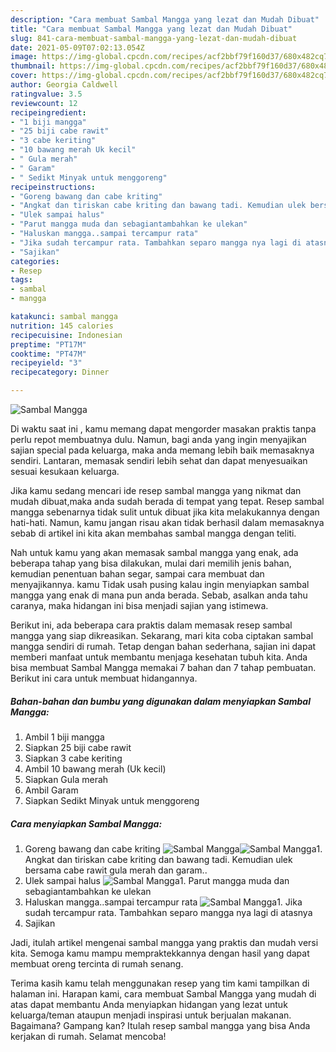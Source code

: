 ```yaml
---
description: "Cara membuat Sambal Mangga yang lezat dan Mudah Dibuat"
title: "Cara membuat Sambal Mangga yang lezat dan Mudah Dibuat"
slug: 841-cara-membuat-sambal-mangga-yang-lezat-dan-mudah-dibuat
date: 2021-05-09T07:02:13.054Z
image: https://img-global.cpcdn.com/recipes/acf2bbf79f160d37/680x482cq70/sambal-mangga-foto-resep-utama.jpg
thumbnail: https://img-global.cpcdn.com/recipes/acf2bbf79f160d37/680x482cq70/sambal-mangga-foto-resep-utama.jpg
cover: https://img-global.cpcdn.com/recipes/acf2bbf79f160d37/680x482cq70/sambal-mangga-foto-resep-utama.jpg
author: Georgia Caldwell
ratingvalue: 3.5
reviewcount: 12
recipeingredient:
- "1 biji mangga"
- "25 biji cabe rawit"
- "3 cabe keriting"
- "10 bawang merah Uk kecil"
- " Gula merah"
- " Garam"
- " Sedikt Minyak untuk menggoreng"
recipeinstructions:
- "Goreng bawang dan cabe kriting"
- "Angkat dan tiriskan cabe kriting dan bawang tadi. Kemudian ulek bersama cabe rawit gula merah dan garam.."
- "Ulek sampai halus"
- "Parut mangga muda dan sebagiantambahkan ke ulekan"
- "Haluskan mangga..sampai tercampur rata"
- "Jika sudah tercampur rata. Tambahkan separo mangga nya lagi di atasnya"
- "Sajikan"
categories:
- Resep
tags:
- sambal
- mangga

katakunci: sambal mangga 
nutrition: 145 calories
recipecuisine: Indonesian
preptime: "PT17M"
cooktime: "PT47M"
recipeyield: "3"
recipecategory: Dinner

---
```



![Sambal Mangga](https://img-global.cpcdn.com/recipes/acf2bbf79f160d37/680x482cq70/sambal-mangga-foto-resep-utama.jpg)

Di waktu  saat ini , kamu memang dapat mengorder masakan praktis tanpa perlu repot membuatnya dulu. Namun, bagi anda yang ingin menyajikan sajian special pada keluarga, maka anda memang lebih baik memasaknya sendiri. Lantaran, memasak sendiri lebih sehat dan dapat menyesuaikan sesuai kesukaan keluarga.

Jika kamu sedang mencari ide resep sambal mangga yang nikmat dan mudah dibuat,maka anda sudah berada di tempat yang tepat. Resep sambal mangga  sebenarnya tidak sulit untuk dibuat jika kita melakukannya dengan hati-hati. Namun, kamu jangan risau akan tidak berhasil dalam memasaknya 
sebab di artikel ini kita akan membahas sambal mangga dengan teliti.  



Nah untuk kamu yang akan memasak sambal mangga yang enak, ada beberapa tahap yang bisa dilakukan, mulai dari memilih jenis bahan, kemudian penentuan bahan segar, sampai cara membuat dan menyajikannya. kamu Tidak usah pusing kalau ingin menyiapkan sambal mangga yang enak di mana pun anda berada. Sebab, asalkan anda  tahu caranya, maka hidangan ini bisa menjadi sajian yang istimewa.

Berikut ini, ada beberapa cara praktis  dalam memasak resep sambal mangga yang siap dikreasikan. Sekarang, mari kita coba ciptakan sambal mangga sendiri di rumah. Tetap dengan bahan sederhana, sajian ini dapat memberi manfaat untuk membantu menjaga kesehatan tubuh kita. Anda bisa membuat Sambal Mangga memakai 7 bahan dan 7 tahap pembuatan. Berikut ini cara untuk membuat hidangannya.

<!--inarticleads1-->

##### Bahan-bahan dan bumbu yang digunakan dalam menyiapkan Sambal Mangga:

1. Ambil 1 biji mangga
1. Siapkan 25 biji cabe rawit
1. Siapkan 3 cabe keriting
1. Ambil 10 bawang merah (Uk kecil)
1. Siapkan  Gula merah
1. Ambil  Garam
1. Siapkan  Sedikt Minyak untuk menggoreng




<!--inarticleads2-->

##### Cara menyiapkan Sambal Mangga:

1. Goreng bawang dan cabe kriting
<img src="https://img-global.cpcdn.com/steps/da9fc5998a7ff4d2/160x128cq70/sambal-mangga-langkah-memasak-1-foto.jpg" alt="Sambal Mangga"><img src="https://img-global.cpcdn.com/steps/bceb1182ac606407/160x128cq70/sambal-mangga-langkah-memasak-1-foto.jpg" alt="Sambal Mangga">1. Angkat dan tiriskan cabe kriting dan bawang tadi. Kemudian ulek bersama cabe rawit gula merah dan garam..
1. Ulek sampai halus
<img src="//assets-global.cpcdn.com/assets/icons/button_play-2c75c40dde080a61004c1f40b05d8f140eaff45d7e9e6481dc71c63d2e7c4909.png" alt="Sambal Mangga">1. Parut mangga muda dan sebagiantambahkan ke ulekan
1. Haluskan mangga..sampai tercampur rata
<img src="//assets-global.cpcdn.com/assets/icons/button_play-2c75c40dde080a61004c1f40b05d8f140eaff45d7e9e6481dc71c63d2e7c4909.png" alt="Sambal Mangga">1. Jika sudah tercampur rata. Tambahkan separo mangga nya lagi di atasnya
1. Sajikan




Jadi, itulah artikel mengenai  sambal mangga  yang praktis dan mudah versi kita. Semoga kamu mampu mempraktekkannya dengan hasil yang dapat membuat oreng tercinta di rumah senang. 

Terima kasih kamu telah menggunakan resep yang tim kami tampilkan di halaman ini. Harapan kami, cara membuat  Sambal Mangga yang mudah di atas dapat membantu Anda menyiapkan hidangan yang lezat untuk keluarga/teman ataupun menjadi inspirasi untuk berjualan makanan. Bagaimana? Gampang kan? Itulah resep sambal mangga yang bisa Anda kerjakan di rumah. Selamat mencoba!

